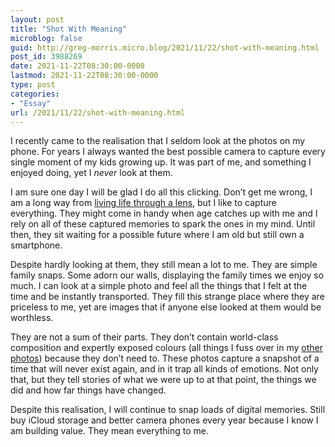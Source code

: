 ```yaml
---
layout: post
title: "Shot With Meaning"
microblog: false
guid: http://greg-morris.micro.blog/2021/11/22/shot-with-meaning.html
post_id: 3988269
date: 2021-11-22T08:30:00-0000
lastmod: 2021-11-22T08:30:00-0000
type: post
categories:
- "Essay"
url: /2021/11/22/shot-with-meaning.html
---
```

<p>I recently came to the realisation that I seldom look at the photos on my phone. For years I always wanted the best possible camera to capture every single moment of my kids growing up. It was part of me, and something I enjoyed doing, yet I <em>never</em> look at them.</p><p>I am sure one day I will be glad I do all this clicking. Don’t get me wrong, I am a long way from <a href="https://gregmorris.co.uk/blog/life-through-a/">living life through a lens</a>, but I like to capture everything. They might come in handy when age catches up with me and I rely on all of these captured memories to spark the ones in my mind. Until then, they sit waiting for a possible future where I am old but still own a smartphone.</p><p>Despite hardly looking at them, they still mean a lot to me. They are simple family snaps. Some adorn our walls, displaying the family times we enjoy so much. I can look at a simple photo and feel all the things that I felt at the time and be instantly transported. They fill this strange place where they are priceless to me, yet are images that if anyone else looked at them would be worthless.</p><p>They are not a sum of their parts. They don’t contain world-class composition and expertly exposed colours (all things I fuss over in my <a href="https://gregmorris.co.uk/photos/">other photos</a>) because they don’t need to. These photos capture a snapshot of a time that will never exist again, and in it trap all kinds of emotions. Not only that, but they tell stories of what we were up to at that point, the things we did and how far things have changed.</p><p>Despite this realisation, I will continue to snap loads of digital memories. Still buy iCloud storage and better camera phones every year because I know I am building value. They mean everything to me.</p>
